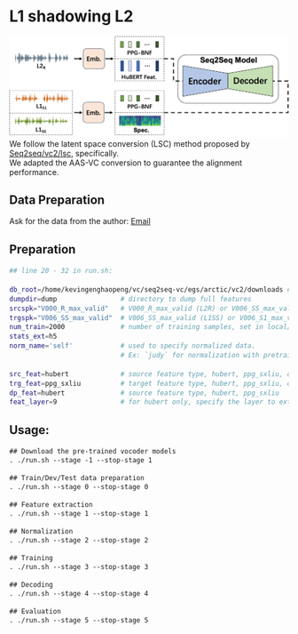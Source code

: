 # L1 shadowing L2
![](https://raw.githubusercontent.com/Secondtonumb/publication_demo/refs/heads/main/ICASSP_2025/figure/VS_model.png)
We follow the latent space conversion (LSC) method proposed by [Seq2seq/vc2/lsc](https://github.com/unilight/seq2seq-vc/tree/main/egs/l2-arctic/lsc), specifically.  
We adapted the AAS-VC conversion to guarantee the alignment performance.

## Data Preparation
Ask for the data from the author: [Email](mailto:kevingenghaopeng@gavo.u-tokyo.ac.jp)

## Preparation

```bash
## line 20 - 32 in run.sh:

db_root=/home/kevingenghaopeng/vc/seq2seq-vc/egs/arctic/vc2/downloads # database root directory
dumpdir=dump                # directory to dump full features
srcspk="V000_R_max_valid"   # V000_R_max_valid (L2R) or V006_SS_max_valid (L1SS)
trgspk="V006_SS_max_valid"  # V006_SS_max_valid (L1SS) or V006_S1_max_valid (L1S1)
num_train=2000              # number of training samples, set in local/data_prep_gavo.sh as well
stats_ext=h5
norm_name='self'            # used to specify normalized data.
                            # Ex: `judy` for normalization with pretrained model, `self` for self-normalization

src_feat=hubert             # source feature type, hubert, ppg_sxliu, or mel
trg_feat=ppg_sxliu          # target feature type, hubert, ppg_sxliu, or mel
dp_feat=hubert              # source feature type, hubert, ppg_sxliu
feat_layer=9                # for hubert only, specify the layer to extract features from, if None, use the average of all layers
```

## Usage:
```
## Download the pre-trained vocoder models
. ./run.sh --stage -1 --stop-stage 1

## Train/Dev/Test data preparation
. ./run.sh --stage 0 --stop-stage 0

## Feature extraction
. ./run.sh --stage 1 --stop-stage 1

## Normalization
. ./run.sh --stage 2 --stop-stage 2

## Training
. ./run.sh --stage 3 --stop-stage 3

## Decoding
. ./run.sh --stage 4 --stop-stage 4

## Evaluation
. ./run.sh --stage 5 --stop-stage 5
```
